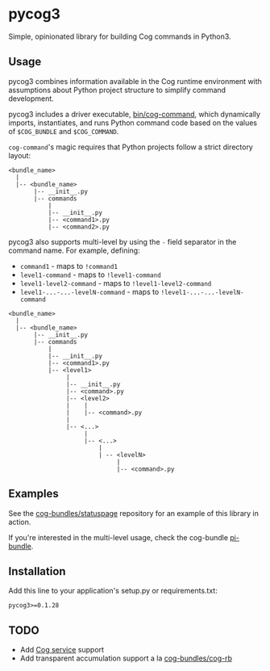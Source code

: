 # pycog3

Simple, opinionated library for building Cog commands in Python3.

## Usage

pycog3 combines information available in the Cog runtime environment
with assumptions about Python project structure to simplify command
development.

pycog3 includes a driver executable, [bin/cog-command](https://github.com/cog-bundles/pycog3/blob/master/bin/cog-command), which dynamically
imports, instantiates, and runs Python command code based on the
values of `$COG_BUNDLE` and `$COG_COMMAND`.

`cog-command`'s magic requires that Python projects follow a strict
directory layout:

```
<bundle_name>
  |
  |-- <bundle_name>
       |-- __init__.py
       |-- commands
           |
           |-- __init__.py
           |-- <command1>.py
           |-- <command2>.py

```

pycog3 also supports multi-level by using the `-` field separator in the command name. 
For example, defining:
 * `command1` - maps to `!command1`
 * `level1-command` - maps to `!level1-command`
 * `level1-level2-command` - maps to `!level1-level2-command`
 * `level1-...-...-levelN-command` - maps to `!level1-...-...-levelN-command`
 

```
<bundle_name>
  |
  |-- <bundle_name>
       |-- __init__.py
       |-- commands
           |
           |-- __init__.py
           |-- <command1>.py
           |-- <level1>
                |
                |-- __init__.py
                |-- <command>.py
                |-- <level2>
                |    |
                |    |-- <command>.py
                |
                |-- <...>
                     |
                     |-- <...>
                         | 
                         | -- <levelN>
                              |
                              |-- <command>.py           
```


## Examples

See the [cog-bundles/statuspage](https://github.com/cog-bundles/statuspage) repository for an example of this library in action.

If you're interested in the multi-level usage, check the cog-bundle [pi-bundle](https://github.com/pan-net-security/pi-bundle).

## Installation

Add this line to your application's setup.py or requirements.txt:

```
pycog3>=0.1.28
```

## TODO

- Add [Cog service](http://docs.operable.io/docs/services) support
- Add transparent accumulation support a la [cog-bundles/cog-rb](https://github.com/cog-bundles/cog-rb)
